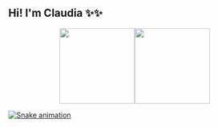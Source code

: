 ## Hi! I'm Claudia ✨✨
<div align="center">
 <a href="https://github.com/claudiafirmo">
  <img height="150em" src="https://github-readme-stats.vercel.app/api?username=claudiafirmo&show_icons=true&theme=tokyonight&include_all_commits=true&count_private=true"/><img height="150em" src="https://github-readme-stats.vercel.app/api/top-langs/?username=claudiafirmo&layout=compact&langs_count=7&theme=tokyonight"/>
</div>



<div>

![Snake animation](https://github.com/claudiafirmo/claudiafirmo/blob/output/github-contribution-grid-snake.svg)

</div>

